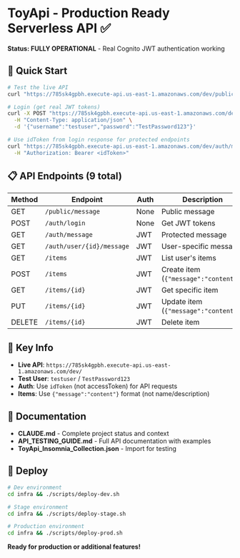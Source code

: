 # ToyApi - Production Ready Serverless API ✅

**Status: FULLY OPERATIONAL** - Real Cognito JWT authentication working

## 🚀 Quick Start

```bash
# Test the live API
curl "https://785sk4gpbh.execute-api.us-east-1.amazonaws.com/dev/public/message"

# Login (get real JWT tokens)
curl -X POST "https://785sk4gpbh.execute-api.us-east-1.amazonaws.com/dev/auth/login" \
  -H "Content-Type: application/json" \
  -d '{"username":"testuser","password":"TestPassword123"}'

# Use idToken from login response for protected endpoints
curl "https://785sk4gpbh.execute-api.us-east-1.amazonaws.com/dev/auth/message" \
  -H "Authorization: Bearer <idToken>"
```

## 📋 API Endpoints (9 total)

| Method | Endpoint | Auth | Description |
|--------|----------|------|-------------|
| GET | `/public/message` | None | Public message |
| POST | `/auth/login` | None | Get JWT tokens |
| GET | `/auth/message` | JWT | Protected message |
| GET | `/auth/user/{id}/message` | JWT | User-specific message |
| GET | `/items` | JWT | List user's items |
| POST | `/items` | JWT | Create item (`{"message":"content"}`) |
| GET | `/items/{id}` | JWT | Get specific item |
| PUT | `/items/{id}` | JWT | Update item (`{"message":"content"}`) |
| DELETE | `/items/{id}` | JWT | Delete item |

## 🔑 Key Info

- **Live API**: `https://785sk4gpbh.execute-api.us-east-1.amazonaws.com/dev/`
- **Test User**: `testuser` / `TestPassword123`
- **Auth**: Use `idToken` (not accessToken) for API requests
- **Items**: Use `{"message":"content"}` format (not name/description)

## 📖 Documentation

- **CLAUDE.md** - Complete project status and context
- **API_TESTING_GUIDE.md** - Full API documentation with examples  
- **ToyApi_Insomnia_Collection.json** - Import for testing

## 🚀 Deploy

```bash
# Dev environment
cd infra && ./scripts/deploy-dev.sh

# Stage environment  
cd infra && ./scripts/deploy-stage.sh

# Production environment
cd infra && ./scripts/deploy-prod.sh
```

**Ready for production or additional features!**